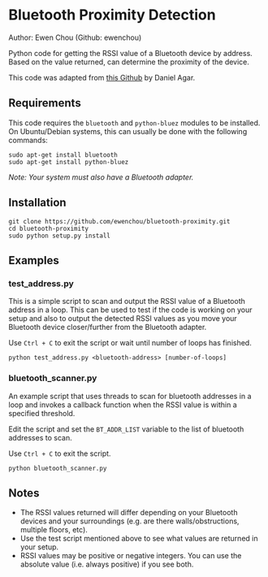# Bluetooth Proximity Detection

Author: Ewen Chou (Github: ewenchou)

Python code for getting the RSSI value of a Bluetooth device by address. Based on the value returned, can determine the proximity of the device.

This code was adapted from [this Github](https://github.com/dagar/bluetooth-proximity) by Daniel Agar.

## Requirements

This code requires the `bluetooth` and `python-bluez` modules to be installed. On Ubuntu/Debian systems, this can usually be done with the following commands:

```
sudo apt-get install bluetooth
sudo apt-get install python-bluez
```

*Note: Your system must also have a Bluetooth adapter.*

## Installation

```
git clone https://github.com/ewenchou/bluetooth-proximity.git
cd bluetooth-proximity
sudo python setup.py install
```

## Examples

### test_address.py

This is a simple script to scan and output the RSSI value of a Bluetooth address in a loop. This can be used to test if the code is working on your setup and also to output the detected RSSI values as you move your Bluetooth device closer/further from the Bluetooth adapter.

Use `Ctrl + C` to exit the script or wait until number of loops has finished.

```
python test_address.py <bluetooth-address> [number-of-loops]
```

### bluetooth_scanner.py

An example script that uses threads to scan for bluetooth addresses in a loop and invokes a callback function when the RSSI value is within a specified threshold.

Edit the script and set the `BT_ADDR_LIST` variable to the list of bluetooth addresses to scan.

Use `Ctrl + C` to exit the script.

```
python bluetooth_scanner.py
```

## Notes

* The RSSI values returned will differ depending on your Bluetooth devices and your surroundings (e.g. are there walls/obstructions, multiple floors, etc). 
* Use the test script mentioned above to see what values are returned in your setup.
* RSSI values may be positive or negative integers. You can use the absolute value (i.e. always positive) if you see both.

